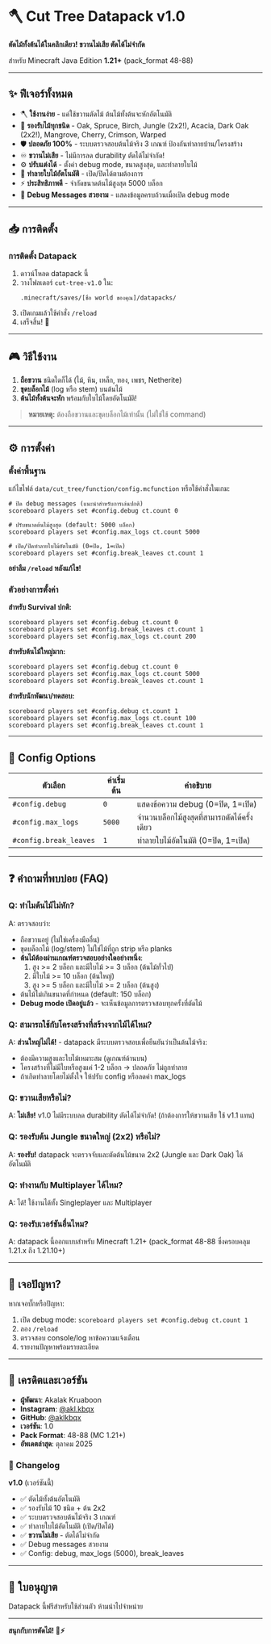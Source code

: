 # 🪓 Cut Tree Datapack v1.0

**ตัดไม้ทั้งต้นได้ในคลิกเดียว! ขวานไม่เสีย ตัดได้ไม่จำกัด**

สำหรับ Minecraft Java Edition **1.21+** (pack_format 48-88)

---

## ✨ ฟีเจอร์ทั้งหมด

- 🪓 **ใช้งานง่าย** - แค่ใช้ขวานตัดไม้ ต้นไม้ทั้งต้นจะหักอัตโนมัติ
- 🌳 **รองรับไม้ทุกชนิด** - Oak, Spruce, Birch, Jungle (2x2!), Acacia, Dark Oak (2x2!), Mangrove, Cherry, Crimson, Warped
- 🛡️ **ปลอดภัย 100%** - ระบบตรวจสอบต้นไม้จริง 3 เกณฑ์ ป้องกันทำลายบ้าน/โครงสร้าง
- ♾️ **ขวานไม่เสีย** - ไม่มีการลด durability ตัดได้ไม่จำกัด!
- ⚙️ **ปรับแต่งได้** - ตั้งค่า debug mode, ขนาดสูงสุด, และทำลายใบไม้
- 🍃 **ทำลายใบไม้อัตโนมัติ** - เปิด/ปิดได้ตามต้องการ
- ⚡ **ประสิทธิภาพดี** - จำกัดขนาดต้นไม้สูงสุด 5000 บล็อก
- 🎨 **Debug Messages สวยงาม** - แสดงข้อมูลครบถ้วนเมื่อเปิด debug mode

---

## 📥 การติดตั้ง

### การติดตั้ง Datapack
1. ดาวน์โหลด datapack นี้
2. วางโฟลเดอร์ `cut-tree-v1.0` ใน:
   ```
   .minecraft/saves/[ชื่อ world ของคุณ]/datapacks/
   ```
3. เปิดเกมแล้วใช้คำสั่ง `/reload`
4. เสร็จสิ้น! 🎉

---

## 🎮 วิธีใช้งาน

1. **ถือขวาน** ชนิดใดก็ได้ (ไม้, หิน, เหล็ก, ทอง, เพชร, Netherite)
2. **ขุดบล็อกไม้** (log หรือ stem) บนต้นไม้
3. **ต้นไม้ทั้งต้นจะหัก** พร้อมกับใบไม้โดยอัตโนมัติ!

> **หมายเหตุ:** ต้องถือขวานและขุดบล็อกไม้เท่านั้น (ไม่ใช่ใช้ command)

---

## ⚙️ การตั้งค่า

### ตั้งค่าพื้นฐาน

แก้ไขไฟล์ `data/cut_tree/function/config.mcfunction` หรือใช้คำสั่งในเกม:

```mcfunction
# ปิด debug messages (แนะนำสำหรับการเล่นปกติ)
scoreboard players set #config.debug ct.count 0

# ปรับขนาดต้นไม้สูงสุด (default: 5000 บล็อก)
scoreboard players set #config.max_logs ct.count 5000

# เปิด/ปิดทำลายใบไม้อัตโนมัติ (0=ปิด, 1=เปิด)
scoreboard players set #config.break_leaves ct.count 1
```

**อย่าลืม `/reload` หลังแก้ไข!**

### ตัวอย่างการตั้งค่า

**สำหรับ Survival ปกติ:**
```mcfunction
scoreboard players set #config.debug ct.count 0
scoreboard players set #config.break_leaves ct.count 1
scoreboard players set #config.max_logs ct.count 200
```

**สำหรับต้นไม้ใหญ่มาก:**
```mcfunction
scoreboard players set #config.debug ct.count 0
scoreboard players set #config.max_logs ct.count 5000
scoreboard players set #config.break_leaves ct.count 1
```

**สำหรับนักพัฒนา/ทดสอบ:**
```mcfunction
scoreboard players set #config.debug ct.count 1
scoreboard players set #config.max_logs ct.count 100
scoreboard players set #config.break_leaves ct.count 1
```

---

## 🔧 Config Options

| ตัวเลือก | ค่าเริ่มต้น | คำอธิบาย |
|---------|---------|--------|
| `#config.debug` | `0` | แสดงข้อความ debug (0=ปิด, 1=เปิด) |
| `#config.max_logs` | `5000` | จำนวนบล็อกไม้สูงสุดที่สามารถตัดได้ครั้งเดียว |
| `#config.break_leaves` | `1` | ทำลายใบไม้อัตโนมัติ (0=ปิด, 1=เปิด) |

---

## ❓ คำถามที่พบบ่อย (FAQ)

### Q: ทำไมต้นไม้ไม่หัก?
A: ตรวจสอบว่า:
- ถือขวานอยู่ (ไม่ใช่เครื่องมืออื่น)
- ขุดบล็อกไม้ (log/stem) ไม่ใช่ไม้ที่ถูก strip หรือ planks
- **ต้นไม้ต้องผ่านเกณฑ์ตรวจสอบอย่างใดอย่างหนึ่ง**:
  1. สูง >= 2 บล็อก และมีใบไม้ >= 3 บล็อก (ต้นไม้ทั่วไป)
  2. มีใบไม้ >= 10 บล็อก (ต้นใหญ่)
  3. สูง >= 5 บล็อก และมีใบไม้ >= 2 บล็อก (ต้นสูง)
- ต้นไม้ไม่เกินขนาดที่กำหนด (default: 150 บล็อก)
- **Debug mode เปิดอยู่แล้ว** - จะเห็นข้อมูลการตรวจสอบทุกครั้งที่ตัดไม้

### Q: สามารถใช้กับโครงสร้างที่สร้างจากไม้ได้ไหม?
A: **ส่วนใหญ่ไม่ได้!** - datapack มีระบบตรวจสอบเพื่อยืนยันว่าเป็นต้นไม้จริง:
- ต้องมีความสูงและใบไม้เหมาะสม (ดูเกณฑ์ด้านบน)
- โครงสร้างที่ไม่มีใบหรือสูงแค่ 1-2 บล็อก → ปลอดภัย ไม่ถูกทำลาย
- ถ้าเกิดทำลายโดยไม่ตั้งใจ ให้ปรับ config หรือลดค่า max_logs

### Q: ขวานเสียหรือไม่?
A: **ไม่เสีย!** v1.0 ไม่มีระบบลด durability ตัดได้ไม่จำกัด! (ถ้าต้องการให้ขวานเสีย ใช้ v1.1 แทน)

### Q: รองรับต้น Jungle ขนาดใหญ่ (2x2) หรือไม่?
A: **รองรับ!** datapack จะตรวจจับและตัดต้นไม้ขนาด 2x2 (Jungle และ Dark Oak) ได้อัตโนมัติ

### Q: ทำงานกับ Multiplayer ได้ไหม?
A: ได้! ใช้งานได้ทั้ง Singleplayer และ Multiplayer

### Q: รองรับเวอร์ชันอื่นไหม?
A: datapack นี้ออกแบบสำหรับ Minecraft 1.21+ (pack_format 48-88 ซึ่งครอบคลุม 1.21.x ถึง 1.21.10+)

---

## 🐛 เจอปัญหา?

หากเจอบั๊กหรือปัญหา:
1. เปิด debug mode: `scoreboard players set #config.debug ct.count 1`
2. ลอง `/reload`
3. ตรวจสอบ console/log หาข้อความแจ้งเตือน
4. รายงานปัญหาพร้อมรายละเอียด

---

## 📝 เครดิตและเวอร์ชัน

- **ผู้พัฒนา**: Akalak Kruaboon
- **Instagram**: [@akl.kbqx](https://instagram.com/akl.kbqx)
- **GitHub**: [@aklkbqx](https://github.com/aklkbqx)
- **เวอร์ชัน**: 1.0
- **Pack Format**: 48-88 (MC 1.21+)
- **อัพเดตล่าสุด**: ตุลาคม 2025

### 🔄 Changelog

**v1.0** (เวอร์ชันนี้)
- ✅ ตัดไม้ทั้งต้นอัตโนมัติ
- ✅ รองรับไม้ 10 ชนิด + ต้น 2x2
- ✅ ระบบตรวจสอบต้นไม้จริง 3 เกณฑ์
- ✅ ทำลายใบไม้อัตโนมัติ (เปิด/ปิดได้)
- ✅ **ขวานไม่เสีย** - ตัดได้ไม่จำกัด
- ✅ Debug messages สวยงาม
- ✅ Config: debug, max_logs (5000), break_leaves

---

## 📄 ใบอนุญาต

Datapack นี้ฟรีสำหรับใช้ส่วนตัว ห้ามนำไปจำหน่าย

---

**สนุกกับการตัดไม้! 🌲⚡**
